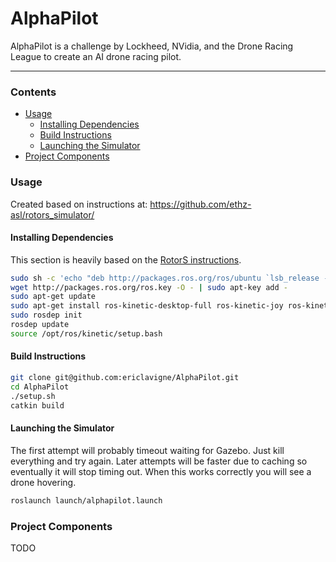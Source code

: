 # AlphaPilot

AlphaPilot is a challenge by Lockheed, NVidia, and the Drone Racing League to create an AI drone racing pilot.

---

### Contents

* [Usage](#usage)
  * [Installing Dependencies](#installing-dependencies)
  * [Build Instructions](#build-instructions)
  * [Launching the Simulator](#launching-the-simulator)
* [Project Components](#project-components)

### Usage

Created based on instructions at: https://github.com/ethz-asl/rotors_simulator/

#### Installing Dependencies

This section is heavily based on the
[RotorS instructions](https://github.com/ethz-asl/rotors_simulator/).

```sh
sudo sh -c 'echo "deb http://packages.ros.org/ros/ubuntu `lsb_release -sc` main" > /etc/apt/sources.list.d/ros-latest.list'
wget http://packages.ros.org/ros.key -O - | sudo apt-key add -
sudo apt-get update
sudo apt-get install ros-kinetic-desktop-full ros-kinetic-joy ros-kinetic-octomap-ros ros-kinetic-mavlink python-wstool python-catkin-tools protobuf-compiler libgoogle-glog-dev ros-kinetic-control-toolbox
sudo rosdep init
rosdep update
source /opt/ros/kinetic/setup.bash
```

#### Build Instructions

```sh
git clone git@github.com:ericlavigne/AlphaPilot.git
cd AlphaPilot
./setup.sh
catkin build
```

#### Launching the Simulator

The first attempt will probably timeout waiting for Gazebo. Just kill everything and try again.
Later attempts will be faster due to caching so eventually it will stop timing out. When this
works correctly you will see a drone hovering.

```sh
roslaunch launch/alphapilot.launch
```

### Project Components

TODO

